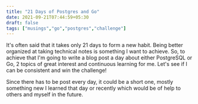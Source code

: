 ```yaml
---
title: "21 Days of Postgres and Go"
date: 2021-09-21T07:44:59+05:30
draft: false
tags: ["musings","go","postgres","challenge"]
---
```

It's often said that it takes only 21 days to form a new habit. Being better organized at taking technical notes is something I 
want to achieve. So, to achieve that I'm going to write a blog post a day about either PostgreSQL or Go, 2 topics of great interest
and continuous learning for me. Let's see if I can be consistent and win the challenge!

Since there has to be post every day, it could be a short one, mostly something new I learned that day or recently which would be
of help to others and myself in the future.
